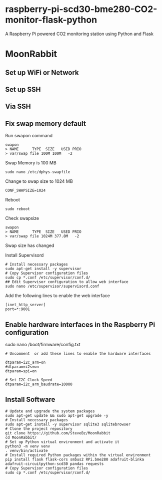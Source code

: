 # raspberry-pi-scd30-bme280-CO2-monitor-flask-python
A Raspberry Pi powered CO2 monitoring station using Python and Flask  

# MoonRabbit

## Set up WiFi or Network

## Set up SSH

## Via SSH
## Fix swap memory default
Run swapon command
```
swapon
> NAME      TYPE  SIZE   USED PRIO
> var/swap file 100M 100M   -2
```

Swap Memory is 100 MB
```
sudo nano /etc/dphys-swapfile
```
Change to swap size to 1024 MB
```
CONF_SWAPSIZE=1024
```
Reboot
```
sudo reboot
```
Check swapsize
```
swapon
> NAME      TYPE  SIZE   USED PRIO
> var/swap file 1024M 377.8M   -2
```
Swap size has changed

Install Supervisord
```
# Install necessary packages
sudo apt-get install -y supervisor 
# Copy Supervisor configuration files
sudo cp *.conf /etc/supervisor/conf.d/
## Edit Supervisor configuration to allow web interface
sudo nano /etc/supervisor/supervisord.conf
```

Add the following lines to enable the web interface
```
[inet_http_server]
port=*:9001
```

## Enable hardware interfaces in the Raspberry Pi configuration
sudo nano /boot/firmware/config.txt

```
# Uncomment  or add these lines to enable the hardware interfaces

dtparam=i2c_arm=on
#dtparam=i2s=on
dtparam=spi=on

# Set I2C Clock Speed
dtparam=i2c_arm_baudrate=10000
```

## Install Software
```
# Update and upgrade the system packages
sudo apt-get update && sudo apt-get upgrade -y
# Install necessary packages
sudo apt-get install -y supervisor sqlite3 sqlitebrowser
# Clone the project repository
git clone https://github.com/SteveBz/MoonRabbit
cd MoonRabbit/
# Set up Python virtual environment and activate it
python3 -m venv venv
. venv/bin/activate
# Install required Python packages within the virtual environment
pip install flask flask-cors smbus2 RPi.bme280 adafruit-blinka adafruit-circuitpython-scd30 pandas requests
# Copy Supervisor configuration files
sudo cp *.conf /etc/supervisor/conf.d/
```

